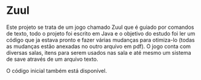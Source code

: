 # Zuul

Este projeto se trata de um jogo chamado Zuul que é guiado por comandos de texto, todo o projeto foi escrito em Java e o objetivo do estudo foi ler um código que ja estava pronto e fazer várias mudanças para otimiza-lo (todas as mudanças estão anexadas no outro arquivo em pdf). O jogo conta com diversas salas, itens para serem usados nas sala e até mesmo um sistema de save através de um arquivo texto.


O código inicial também está disponível.
